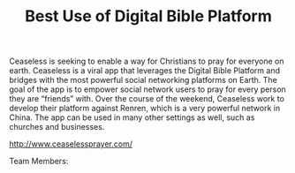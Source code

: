 ﻿---
title: Best Use of Digital Bible Platform 
intro: Ceaseless 
---
Ceaseless is seeking to enable a way for Christians to pray for everyone on earth. Ceaseless is a viral app that leverages the Digital Bible Platform and bridges with the most powerful social networking platforms on Earth. The goal of the app is to empower social network users to pray for every person they are “friends” with. Over the course of the weekend, Ceaseless work to develop their platform against Renren, which is a very powerful network in China. The app can be used in many other settings as well, such as churches and businesses.

http://www.ceaselessprayer.com/

Team Members:





